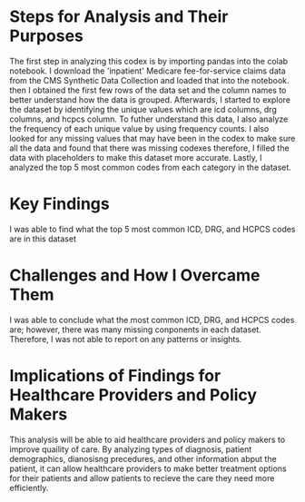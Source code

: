 ###### <H1> Steps for Analysis and Their Purposes 
The first step in analyzing this codex is by importing pandas into the colab notebook. I download the 'inpatient' Medicare fee-for-service claims data from the CMS Synthetic Data Collection and loaded that into the notebook. then I obtained the first few rows of the data set and the column names to better understand how the data is grouped. Afterwards, I started to explore the dataset by identifying the unique values which are icd columns, drg columns, and hcpcs column. To futher understand this data, I also analyze the frequency of each unique value by using frequency counts. I also looked for any missing values that may have been in the codex to make sure all the data and found that there was missing codexes therefore, I filled the data with placeholders to make this dataset more accurate. Lastly, I analyzed the top 5 most common codes from each category in the dataset.
###### <H1> Key Findings
I was able to find what the top 5 most common ICD, DRG, and HCPCS codes are in this dataset
###### <H1> Challenges and How I Overcame Them
I was able to conclude what the most common ICD, DRG, and HCPCS codes are; however, there was many missing conponents in each dataset. Therefore, I was not able to report on any patterns or insights. 
###### <H1> Implications of Findings for Healthcare Providers and Policy Makers
This analysis will be able to aid healthcare providers and policy makers to improve quaility of care. By analyzing types of diagnosis, patient demographics, dianosisng precedures, and other information abput the patient, it can allow healthcare providers to make better treatment options for their patients and allow patients to recieve the care they need more efficiently. 
